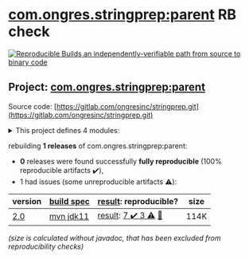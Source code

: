 [com.ongres.stringprep:parent](https://search.maven.org/artifact/com.ongres.stringprep/parent/) RB check
=======

[![Reproducible Builds](https://reproducible-builds.org/images/logos/rb.svg) an independently-verifiable path from source to binary code](https://reproducible-builds.org/)

## Project: [com.ongres.stringprep:parent](https://search.maven.org/artifact/com.ongres.stringprep/parent/)

Source code: [https://gitlab.com/ongresinc/stringprep.git](https://gitlab.com/ongresinc/stringprep.git)

<details><summary>This project defines 4 modules:</summary>

* [com.ongres.stringprep:nameprep](https://search.maven.org/artifact/com.ongres.stringprep/nameprep/)
* [com.ongres.stringprep:parent](https://search.maven.org/artifact/com.ongres.stringprep/parent/)
* [com.ongres.stringprep:saslprep](https://search.maven.org/artifact/com.ongres.stringprep/saslprep/)
* [com.ongres.stringprep:stringprep](https://search.maven.org/artifact/com.ongres.stringprep/stringprep/)
</details>

rebuilding **1 releases** of com.ongres.stringprep:parent:
- **0** releases were found successfully **fully reproducible** (100% reproducible artifacts :heavy_check_mark:),
- 1 had issues (some unreproducible artifacts :warning:):

| version | [build spec](/BUILDSPEC.md) | [result](https://reproducible-builds.org/docs/jvm/): reproducible? | size |
| -- | --------- | ------ | -- |
| [2.0](https://search.maven.org/artifact/com.ongres.stringprep/parent/2.0/pom) | [mvn jdk11](stringprep-2.0.buildspec) | [result](parent-2.0.buildinfo): [7 :heavy_check_mark:  3 :warning:](parent-2.0.buildcompare) [:memo:](https://github.com/jvm-repo-rebuild/reproducible-central/blob/master/content/com/ongres/stringprep/parent-2.0.diffoscope) | 114K |

<i>(size is calculated without javadoc, that has been excluded from reproducibility checks)</i>
